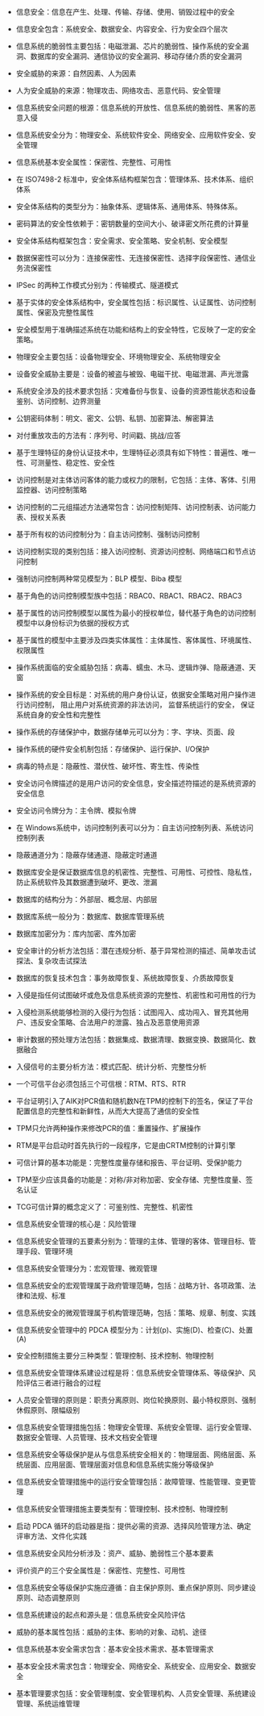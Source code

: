 - 信息安全：信息在产生、处理、传输、存储、使用、销毁过程中的安全
- 信息安全包含：系统安全、数据安全、内容安全、行为安全四个层次
- 信息系统的脆弱性主要包括：电磁泄漏、芯片的脆弱性、操作系统的安全漏洞、数据库的安全漏洞、通信协议的安全漏洞、移动存储介质的安全漏洞
- 安全威胁的来源：自然因素、人为因素
- 人为安全威胁的来源：物理攻击、网络攻击、恶意代码、安全管理
- 信息系统安全问题的根源：信息系统的开放性、信息系统的脆弱性、黑客的恶意入侵
- 信息系统安全分为：物理安全、系统软件安全、网络安全、应用软件安全、安全管理
- 信息系统基本安全属性：保密性、完整性、可用性



- 在 ISO7498-2 标准中，安全体系结构框架包含：管理体系、技术体系、组织体系
- 安全体系结构的类型分为：抽象体系、逻辑体系、通用体系、特殊体系。
- 密码算法的安全性依赖于：密钥数量的空间大小、破译密文所花费的计算量
- 安全体系结构框架包含：安全需求、安全策略、安全机制、安全模型

- 数据保密性可以分为：连接保密性、无连接保密性、选择字段保密性、通信业务流保密性 
- IPSec 的两种工作模式分别为：传输模式、隧道模式 
- 基于实体的安全体系结构中，安全属性包括：标识属性、认证属性、访问控制属性、保密及完整性属性 
- 安全模型用于准确描述系统在功能和结构上的安全特性，它反映了一定的安全策略。 



- 物理安全主要包括：设备物理安全、环境物理安全、系统物理安全
- 设备安全威胁主要是：设备的被盗与被毁、电磁干扰、电磁泄漏、声光泄露
- 系统安全涉及的技术要求包括：灾难备份与恢复、设备的资源性能状态和设备鉴别、访问控制、边界测量



- 公钥密码体制：明文、密文、公钥、私钥、加密算法、解密算法
- 对付重放攻击的方法有：序列号、时间戳、挑战/应答
- 基于生理特征的身份认证技术中，生理特征必须具有如下特性：普遍性、唯一性、可测量性、稳定性、安全性



- 访问控制是对主体访问客体的能力或权力的限制，它包括：主体、客体、引用监控器、访问控制策略
- 访问控制的二元组描述方法通常包含：访问控制矩阵、访问控制表、访问能力表、授权关系表
- 基于所有权的访问控制分为：自主访问控制、强制访问控制
- 访问控制实现的类别包括：接入访问控制、资源访问控制、网络端口和节点访问控制
- 强制访问控制两种常见模型为：BLP 模型、Biba 模型
- 基于角色的访问控制模型族中包括：RBAC0、RBAC1、RBAC2、RBAC3
- 基于属性的访问控制模型以属性为最小的授权单位，替代基于角色的访问控制模型中以身份标识为依据的授权方式
- 基于属性的模型中主要涉及四类实体属性：主体属性、客体属性、环境属性、权限属性



- 操作系统面临的安全威胁包括：病毒、蠕虫、木马、逻辑炸弹、隐蔽通道、天窗
- 操作系统的安全目标是：对系统的用户身份认证，依据安全策略对用户操作进行访问控制， 阻止用户对系统资源的非法访问， 监督系统运行的安全， 保证系统自身的安全性和完整性
- 操作系统的存储保护中，数据存储单元可以分为：字、字块、页面、段
- 操作系统的硬件安全机制包括：存储保护、运行保护、I/O保护
- 病毒的特点是：隐蔽性、潜伏性、破坏性、寄生性、传染性
- 安全访问令牌描述的是用户访问的安全信息，安全描述符描述的是系统资源的安全信息
- 安全访问令牌分为：主令牌、模拟令牌
- 在 Windows系统中，访问控制列表可以分为：自主访问控制列表、系统访问控制列表
- 隐蔽通道分为：隐蔽存储通道、隐蔽定时通道



- 数据库安全是保证数据库信息的机密性、完整性、可用性、可控性、隐私性，防止系统软件及其数据遭到破坏、更改、泄漏
- 数据库的结构分为：外部层、概念层、内部层
- 数据库系统一般分为：数据库、数据库管理系统
- 数据库加密分为：库内加密、库外加密
- 安全审计的分析方法包括：潜在违规分析、基于异常检测的描述、简单攻击试探法、复杂攻击试探法
- 数据库的恢复技术包含：事务故障恢复、系统故障恢复、介质故障恢复



- 入侵是指任何试图破坏或危及信息系统资源的完整性、机密性和可用性的行为
- 入侵检测系统能够检测的入侵行为包括：试图闯入、成功闯入、冒充其他用户、违反安全策略、合法用户的泄露、独占及恶意使用资源
- 审计数据的预处理方法包括：数据集成、数据清理、数据变换、数据简化、数据融合
- 入侵信号的主要分析方法：模式匹配、统计分析、完整性分析



- 一个可信平台必须包括三个可信根：RTM、RTS、RTR
- 平台证明引入了AIK对PCR值和随机数N在TPM的控制下的签名，保证了平台配置信息的完整性和新鲜性，从而大大提高了通信的安全性
- TPM只允许两种操作来修改PCR的值：重置操作、扩展操作
- RTM是平台启动时首先执行的一段程序，它是由CRTM控制的计算引擎
- 可信计算的基本功能是：完整性度量存储和报告、平台证明、受保护能力
- TPM至少应该具备的功能是：对称/非对称加密、安全存储、完整性度量、签名认证
- TCG可信计算的概念定义了：可鉴别性、完整性、机密性



- 信息系统安全管理的核心是：风险管理
- 信息系统安全管理的五要素分别为：管理的主体、管理的客体、管理目标、管理手段、管理环境
- 信息系统安全管理分为：宏观管理、微观管理
- 信息系统安全的宏观管理属于政府管理范畴，包括：战略方针、各项政策、法律和法规、标准
- 信息系统安全的微观管理属于机构管理范畴，包括：策略、规章、制度、实践
- 信息系统安全管理中的 PDCA 模型分为：计划(p)、实施(D)、检查(C)、处置(A)
- 安全控制措施主要分三种类型：管理控制、技术控制、物理控制
- 信息系统安全管理体系建设过程是将：信息系统安全管理体系、等级保护、风险评估三者进行融合的过程
- 人员安全管理的原则是：职责分离原则、岗位轮换原则、最小特权原则、强制休假原则、限幅级别
- 信息系统安全管理措施包括：物理安全管理、系统安全管理、运行安全管理、数据安全管理、人员管理、技术文档安全管理
- 信息系统安全等级保护是从与信息系统安全相关的：物理层面、网络层面、系统层面、应用层面、管理层面对信息和信息系统实施分等级保护
- 信息系统安全管理措施中的运行安全管理包括：故障管理、性能管理、变更管理
- 信息系统安全管理措施主要类型有：管理控制、技术控制、物理控制
- 启动 PDCA 循环的启动器是指：提供必需的资源、选择风险管理方法、确定评审方法、文件化实践



- 信息系统安全风险分析涉及：资产、威胁、脆弱性三个基本要素
- 评价资产的三个安全属性是：保密性、完整性、可用性
- 信息系统安全等级保护实施应遵循：自主保护原则、重点保护原则、同步建设原则、动态调整原则
- 信息系统建设的起点和源头是：信息系统安全风险评估
- 威胁的基本属性包括：威胁的主体、影响的对象、动机、途径
- 信息系统基本安全需求包含：基本安全技术需求、基本管理需求
- 基本安全技术需求包含：物理安全、网络安全、系统安全、应用安全、数据安全
- 基本管理要求包括：安全管理制度、安全管理机构、人员安全管理、系统建设管理、系统运维管理
